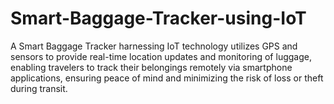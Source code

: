 # Smart-Baggage-Tracker-using-IoT
A Smart Baggage Tracker harnessing IoT technology utilizes GPS and sensors to provide real-time location updates and monitoring of luggage, enabling travelers to track their belongings remotely via smartphone applications, ensuring peace of mind and minimizing the risk of loss or theft during transit.
